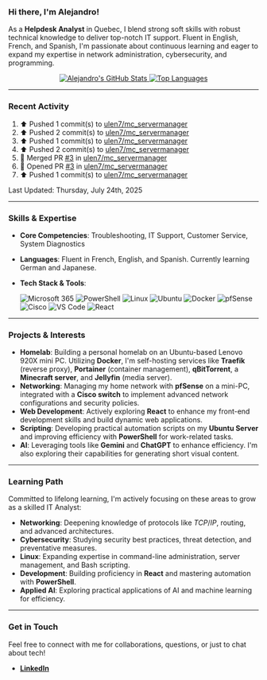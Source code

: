 ### Hi there, I'm Alejandro!

As a **Helpdesk Analyst** in Quebec, I blend strong soft skills with robust technical knowledge to deliver top-notch IT support. Fluent in English, French, and Spanish, I'm passionate about continuous learning and eager to expand my expertise in network administration, cybersecurity, and programming.

<p align="center">
  <a href="https://github.com/ulen7">
    <img src="https://github-readme-stats.vercel.app/api?username=ulen7&show_icons=true&theme=dracula&hide_border=true&count_private=true" alt="Alejandro's GitHub Stats" />
  </a>
  <a href="https://github.com/ulen7">
    <img src="https://github-readme-stats.vercel.app/api/top-langs/?username=ulen7&layout=compact&theme=dracula&hide_border=true" alt="Top Languages" />
  </a>
</p>

---
### Recent Activity

<!--RECENT_ACTIVITY:start-->
1. ⬆️ Pushed 1 commit(s) to [ulen7/mc_servermanager](https://github.com/ulen7/mc_servermanager)<br>
2. ⬆️ Pushed 2 commit(s) to [ulen7/mc_servermanager](https://github.com/ulen7/mc_servermanager)<br>
3. ⬆️ Pushed 1 commit(s) to [ulen7/mc_servermanager](https://github.com/ulen7/mc_servermanager)<br>
4. ⬆️ Pushed 2 commit(s) to [ulen7/mc_servermanager](https://github.com/ulen7/mc_servermanager)<br>
5. 🎉 Merged PR [#3](https://github.com/ulen7/mc_servermanager/pull/3) in [ulen7/mc_servermanager](https://github.com/ulen7/mc_servermanager)<br>
6. 💪 Opened PR [#3](https://github.com/ulen7/mc_servermanager/pull/3) in [ulen7/mc_servermanager](https://github.com/ulen7/mc_servermanager)<br>
7. ⬆️ Pushed 1 commit(s) to [ulen7/mc_servermanager](https://github.com/ulen7/mc_servermanager)<br>
<!--RECENT_ACTIVITY:end-->

<!--RECENT_ACTIVITY:last_update-->
Last Updated: Thursday, July 24th, 2025
<!--RECENT_ACTIVITY:last_update_end-->
---

### Skills & Expertise

* **Core Competencies**: Troubleshooting, IT Support, Customer Service, System Diagnostics
* **Languages**: Fluent in French, English, and Spanish. Currently learning German and Japanese.
* **Tech Stack & Tools**:

    <p>
        <img src="https://img.shields.io/badge/Microsoft_365-28A8EA?style=for-the-badge&logo=microsoft-office&logoColor=white" alt="Microsoft 365"/>
        <img src="https://img.shields.io/badge/powershell-5391FE?style=for-the-badge&logo=powershell&logoColor=white" alt="PowerShell"/>
        <img src="https://img.shields.io/badge/Linux-FCC624?style=for-the-badge&logo=linux&logoColor=black" alt="Linux"/>
        <img src="https://img.shields.io/badge/Ubuntu-E95420?style=for-the-badge&logo=ubuntu&logoColor=white" alt="Ubuntu"/>
        <img src="https://img.shields.io/badge/Docker-2496ED?style=for-the-badge&logo=docker&logoColor=white" alt="Docker"/>
        <img src="https://img.shields.io/badge/pfSense-B80000?style=for-the-badge&logo=pfsense&logoColor=white" alt="pfSense"/>
        <img src="https://img.shields.io/badge/Cisco-1BA0D7?style=for-the-badge&logo=cisco&logoColor=white" alt="Cisco"/>
        <img src="https://img.shields.io/badge/Visual_Studio_Code-007ACC?style=for-the-badge&logo=visual-studio-code&logoColor=white" alt="VS Code"/>
        <img src="https://img.shields.io/badge/React-20232A?style=for-the-badge&logo=react&logoColor=61DAFB" alt="React"/>
    </p>

---

### Projects & Interests

* **Homelab**: Building a personal homelab on an Ubuntu-based Lenovo 920X mini PC. Utilizing **Docker**, I'm self-hosting services like **Traefik** (reverse proxy), **Portainer** (container management), **qBitTorrent**, a **Minecraft server**, and **Jellyfin** (media server).
* **Networking**: Managing my home network with **pfSense** on a mini-PC, integrated with a **Cisco switch** to implement advanced network configurations and security policies.
* **Web Development**: Actively exploring **React** to enhance my front-end development skills and build dynamic web applications.
* **Scripting**: Developing practical automation scripts on my **Ubuntu Server** and improving efficiency with **PowerShell** for work-related tasks.
* **AI**: Leveraging tools like **Gemini** and **ChatGPT** to enhance efficiency. I'm also exploring their capabilities for generating short visual content.

---

### Learning Path

Committed to lifelong learning, I'm actively focusing on these areas to grow as a skilled IT Analyst:

* **Networking**: Deepening knowledge of protocols like $TCP/IP$, routing, and advanced architectures.
* **Cybersecurity**: Studying security best practices, threat detection, and preventative measures.
* **Linux**: Expanding expertise in command-line administration, server management, and Bash scripting.
* **Development**: Building proficiency in **React** and mastering automation with **PowerShell**.
* **Applied AI**: Exploring practical applications of AI and machine learning for efficiency.

---

### Get in Touch

Feel free to connect with me for collaborations, questions, or just to chat about tech!

* [**LinkedIn**](https://www.linkedin.com/in/alensm/)
